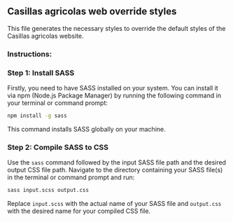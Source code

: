 ## Casillas agricolas web override styles

This file generates the necessary styles to override the default styles of the Casillas agricolas website.

### Instructions:

### Step 1: Install SASS

Firstly, you need to have SASS installed on your system. You can install it via npm (Node.js Package Manager) by running the following command in your terminal or command prompt:

```bash
npm install -g sass
```

This command installs SASS globally on your machine.

### Step 2: Compile SASS to CSS

Use the `sass` command followed by the input SASS file path and the desired output CSS file path. Navigate to the directory containing your SASS file(s) in the terminal or command prompt and run:

```bash
sass input.scss output.css
```

Replace `input.scss` with the actual name of your SASS file and `output.css` with the desired name for your compiled CSS file.